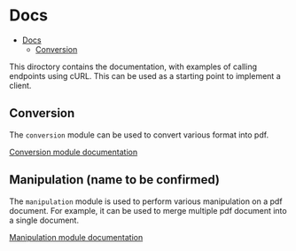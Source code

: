 # Docs

<!--toc:start-->
- [Docs](#docs)
  - [Conversion](#conversion)
<!--toc:end-->

This diroctory contains the documentation, with examples of calling endpoints using cURL.
This can be used as a starting point to implement a client.

## Conversion

The `conversion` module can be used to convert various format into pdf.

[Conversion module documentation](./conversion/README.md)

## Manipulation (name to be confirmed)

The `manipulation` module is used to perform various manipulation on a pdf document.
For example, it can be used to merge multiple pdf document into a single document.

[Manipulation module documentation](./manipulation/README.md)

